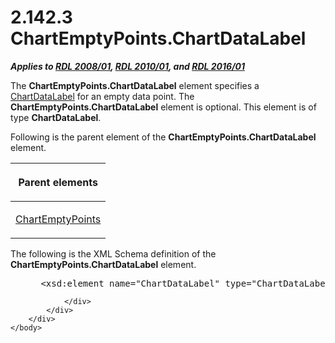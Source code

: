 <html dir="LTR" xmlns:mshelp="http://msdn.microsoft.com/mshelp" xmlns:ddue="http://ddue.schemas.microsoft.com/authoring/2003/5" xmlns:xlink="http://www.w3.org/1999/xlink" xmlns:tool="http://www.microsoft.com/tooltip">
    <head>
        <meta http-equiv="Content-Type" content="text/html; CHARSET=utf-8"></meta>
        <meta name="save" content="history"></meta>
        <title>2.142.3 ChartEmptyPoints.ChartDataLabel</title>
        <xml>
            <mshelp:toctitle title="2.142.3 ChartEmptyPoints.ChartDataLabel"></mshelp:toctitle>
            <mshelp:rltitle title="[MS-RDL]: ChartEmptyPoints.ChartDataLabel"></mshelp:rltitle>
            <mshelp:keyword index="A" term="a0913d4d-2f03-4487-bb24-a6749fb4ef2a"></mshelp:keyword>
            <mshelp:attr name="DCSext.ContentType" value="open specification"></mshelp:attr>
            <mshelp:attr name="AssetID" value="a0913d4d-2f03-4487-bb24-a6749fb4ef2a"></mshelp:attr>
            <mshelp:attr name="TopicType" value="kbRef"></mshelp:attr>
            <mshelp:attr name="DCSext.Title" value="[MS-RDL]: ChartEmptyPoints.ChartDataLabel" />
        </xml>
    </head>
    <body>
        <div id="header">
            <h1 class="heading">2.142.3 ChartEmptyPoints.ChartDataLabel</h1>
        </div>
        <div id="mainSection">
            <div id="mainBody">
                <div id="allHistory" class="saveHistory"></div>
                <div id="sectionSection0" class="section" name="collapseableSection">
                    

<p><b><i>Applies to </i></b><a href="1e855f94-4617-47e4-b89e-0856c6cb420f.html"><b><i>RDL 2008/01</i></b></a><b><i>,
</i></b><a href="3428e690-a348-4ec7-8a6a-8efb42d2cdee.html"><b><i>RDL 2010/01</i></b></a><b><i>,
and </i></b><a href="52ce3983-2bfc-4e72-9359-42aaf5fe4509.html"><b><i>RDL 2016/01</i></b></a></p>

<p>The <b>ChartEmptyPoints.ChartDataLabel</b> element specifies
a <a href="cb4e56a8-c079-4788-a576-cec2510f5b96.html">ChartDataLabel</a> for an
empty data point. The <b>ChartEmptyPoints.ChartDataLabel</b> element is
optional. This element is of type <b>ChartDataLabel</b>.</p>

<p>Following is the parent element of the <b>ChartEmptyPoints.ChartDataLabel</b>
element.</p>

<table>
 <thead>
  <tr>
   <th>
   <p>Parent elements</p>
   </th>
  </tr>
 </thead>
 <tr>
  <td>
  <p><a href="63318796-2f97-45e4-bd8c-8926255308c7.html">ChartEmptyPoints</a></p>
  </td>
 </tr>
</table>

<p>The following is the XML Schema definition of the <b>ChartEmptyPoints.ChartDataLabel</b>
element.           </p>

<dl>
<dd>
<div><pre> &lt;xsd:element name=&quot;ChartDataLabel&quot; type=&quot;ChartDataLabelType&quot; minOccurs=&quot;0&quot; /&gt;
</pre></div>
</dd></dl>


                </div>
            </div>
        </div>
    </body>
</html>